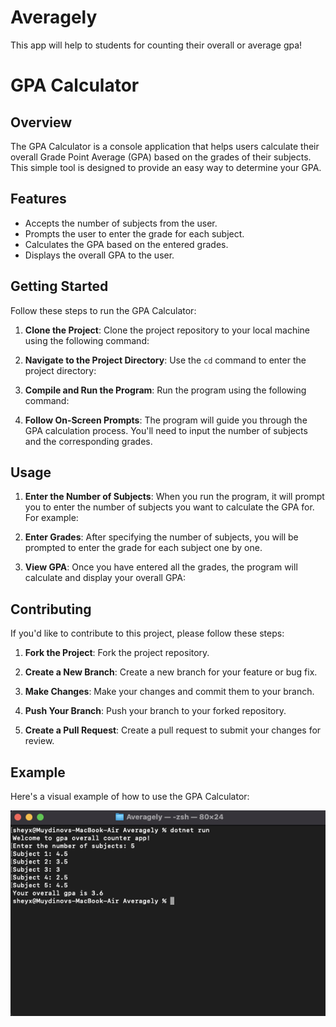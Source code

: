 # Averagely
This app will help to students for counting their overall or average gpa!
# GPA Calculator

## Overview

The GPA Calculator is a console application that helps users calculate their overall Grade Point Average (GPA) based on the grades of their subjects. This simple tool is designed to provide an easy way to determine your GPA.

## Features

- Accepts the number of subjects from the user.
- Prompts the user to enter the grade for each subject.
- Calculates the GPA based on the entered grades.
- Displays the overall GPA to the user.

## Getting Started

Follow these steps to run the GPA Calculator:

1. **Clone the Project**: Clone the project repository to your local machine using the following command:

2. **Navigate to the Project Directory**: Use the `cd` command to enter the project directory:


3. **Compile and Run the Program**: Run the program using the following command:


4. **Follow On-Screen Prompts**: The program will guide you through the GPA calculation process. You'll need to input the number of subjects and the corresponding grades.

## Usage

1. **Enter the Number of Subjects**: When you run the program, it will prompt you to enter the number of subjects you want to calculate the GPA for. For example:


2. **Enter Grades**: After specifying the number of subjects, you will be prompted to enter the grade for each subject one by one. 

3. **View GPA**: Once you have entered all the grades, the program will calculate and display your overall GPA:


## Contributing

If you'd like to contribute to this project, please follow these steps:

1. **Fork the Project**: Fork the project repository.

2. **Create a New Branch**: Create a new branch for your feature or bug fix.

3. **Make Changes**: Make your changes and commit them to your branch.

4. **Push Your Branch**: Push your branch to your forked repository.

5. **Create a Pull Request**: Create a pull request to submit your changes for review.

## Example

Here's a visual example of how to use the GPA Calculator:

![GPA Calculator Screenshot 1](Assets/output.png)





